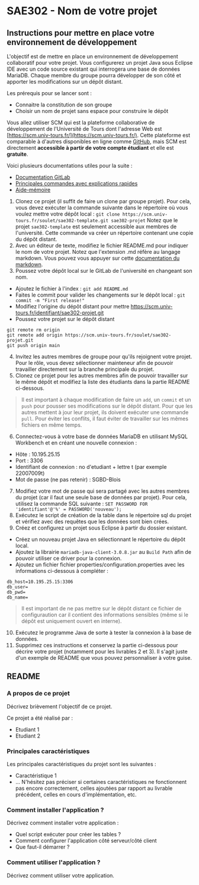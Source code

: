 # SAE302 - Nom de votre projet

## Instructions pour mettre en place votre environnement de développement

L'objectif est de mettre en place un environnement de développement collaboratif pour votre projet. Vous configurerez un projet Java sous Eclipse IDE avec un code source existant qui interrogera une base de données MariaDB. Chaque membre du groupe pourra développer de son côté et apporter les modifications sur un dépôt distant.

Les prérequis pour se lancer sont :
* Connaitre la constitution de son groupe
* Choisir un nom de projet sans espace pour construire le dépôt

Vous allez utiliser SCM qui est la plateforme collaborative de développement de l'Université de Tours dont l'adresse Web est [https://scm.univ-tours.fr/](https://scm.univ-tours.fr/). Cette plateforme est comparable à d'autres disponibles en ligne comme [GitHub](https://github.com/), mais SCM est directement **accessible à partir de votre compte étudiant** et elle est **gratuite**.

Voici plusieurs documentations utiles pour la suite :
* [Documentation GitLab](https://docs.gitlab.com/)
* [Principales commandes avec explications rapides](https://www.alternative-rvb.com/blog/git-aide-memoire/)
* [Aide-mémoire](https://training.github.com/downloads/fr/github-git-cheat-sheet.pdf)

1. Clonez ce projet (il suffit de faire un clone par groupe projet). Pour cela, vous devez exécuter la commande suivante dans le répertoire où vous voulez mettre votre dépôt local : `git clone https://scm.univ-tours.fr/soulet/sae302-template.git sae302-projet`
Notez que le projet `sae302-template` est seulement accessible aux membres de l'université. Cette commande va créer un répertoire contenant une copie du dépôt distant.
2. Avec un éditeur de texte, modifiez le fichier README.md pour indiquer le nom de votre projet. Notez que l'extension .md réfère au langage markdown. Vous pouvez vous appuyer sur cette [documentation du markdown](https://docs.gitlab.com/ee/user/markdown.html).
3. Poussez votre dépôt local sur le GitLab de l'université en changeant son nom.
* Ajoutez le fichier à l'index : `git add README.md`
* Faites le commit pour valider les changements sur le dépôt local : `git commit -m "First release!"`
* Modifiez l'origine du dépôt distant pour mettre https://scm.univ-tours.fr/identifiant/sae302-projet.git
* Poussez votre projet sur le dépôt distant
```
git remote rm origin
git remote add origin https://scm.univ-tours.fr/soulet/sae302-projet.git
git push origin main
```
4. Invitez les autres membres de groupe pour qu'ils rejoignent votre projet. Pour le rôle, vous devez sélectionner mainteneur afin de pouvoir travailler directement sur la branche principale du projet.
5. Clonez ce projet pour les autres membres afin de pouvoir travailler sur le même dépôt et modifiez la liste des étudiants dans la partie README ci-dessous.
> Il est important à chaque modification de faire un `add`, un `commit` et un `push` pour pousser ses modifications sur le dépôt distant. Pour que les autres mettent à jour leur projet, ils doivent exécuter une commande `pull`. Pour éviter les conflits, il faut éviter de travailler sur les mêmes fichiers en même temps.
6. Connectez-vous à votre base de données MariaDB en utilisant MySQL Workbench et en créant une nouvelle connexion :
* Hôte : 10.195.25.15
* Port : 3306
* Identifiant de connexion : no d'etudiant + lettre t (par exemple 22007009t)
* Mot de passe (ne pas retenir) : SGBD-Blois
7. Modifiez votre mot de passe qui sera partagé avec les autres membres du projet (car il faut une seule base de données par projet). Pour cela, utilisez la commande SQL suivante : `SET PASSWORD FOR 'identifiant'@'%' = PASSWORD('nouveau');` 
8. Exécutez le script de création de la table dans le répertoire sql du projet et vérifiez avec des requêtes que les données sont bien crées.
9. Créez et configurez un projet sous Eclipse à partir du dossier existant.
* Créez un nouveau projet Java en sélectionnant le répertoire du dépôt local.
* Ajoutez la librairie `mariadb-java-client-3.0.8.jar` au `Build Path` afin de pouvoir utiliser ce driver pour la connexion. 
* Ajoutez un fichier fichier properties/configuration.properties avec les informations ci-dessous à compléter :
```
db_host=10.195.25.15:3306
db_user=
db_pwd=
db_name=
```
> Il est important de ne pas mettre sur le dépôt distant ce fichier de configuraution car il contient des informations sensibles (même si le dépôt est uniquement ouvert en interne).
10. Exécutez le programme Java de sorte à tester la connexion à la base de données.
11. Supprimez ces instructions et conservez la partie ci-dessous pour décrire votre projet (notamment pour les livrables 2 et 3). Il s'agit juste d'un exemple de README que vous pouvez personnaliser à votre guise.

## README

### A propos de ce projet

Décrivez brièvement l'objectif de ce projet.

Ce projet a été réalisé par :
* Etudiant 1
* Etudiant 2

### Principales caractéristiques

Les principales caractéristiques du projet sont les suivantes :
* Caractéristique 1
* ...
N'hésitez pas préciser si certaines caractéristiques ne fonctionnent pas encore correctement, celles ajoutées par rapport au livrable précédent, celles en cours d'implémentation, etc.

### Comment installer l'application ?

Décrivez comment installer votre application :
* Quel script exécuter pour créer les tables ?
* Comment configurer l'application côté serveur/côté client
* Que faut-il démarrer ?

### Comment utiliser l'application ?

Décrivez comment utiliser votre application.





